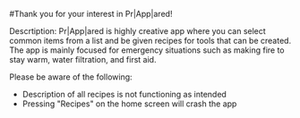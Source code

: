 #Thank you for your interest in Pr|App|ared!

Descrtiption:
Pr|App|ared is highly creative app where you can select common items from a list and be given recipes for tools that can be created. The app is mainly focused for emergency situations such as making fire to stay warm, water filtration, and first aid.


Please be aware of the following:
- Description of all recipes is not functioning as intended
- Pressing "Recipes" on the home screen will crash the app

